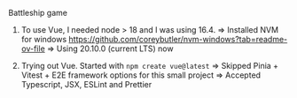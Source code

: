 Battleship game

1. To use Vue, I needed node > 18 and I was using 16.4.
   => Installed NVM for windows https://github.com/coreybutler/nvm-windows?tab=readme-ov-file
   => Using 20.10.0 (current LTS) now

2. Trying out Vue. Started with `npm create vue@latest`
   => Skipped Pinia + Vitest + E2E framework options for this small project
   => Accepted Typescript, JSX, ESLint and Prettier

